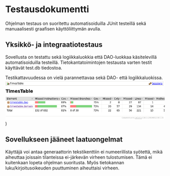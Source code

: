 # Testausdokumentti
Ohjelman testaus on suoritettu automatisoiduilla JUnit testeillä sekä manuaalisesti graafisen käyttöliittymän avulla.

## Yksikkö- ja integraatiotestaus
Sovellusta on testattu sekä logiikkaluokkia että DAO-luokkaa käsitelevillä automatisoiduilla testeillä. Tietokantatoimintojen testausta varten testit käyttävät test.db tiedostoa.

Testikattavuudessa on vielä parannettavaa sekä DAO- että logiikkaluokissa.
![Testikattavuus](https://github.com/vikketii/ot-harjoitustyo/blob/master/dokumentaatio/kuvat/jacoco.png))

## Sovellukseen jääneet laatuongelmat
Käyttäjä voi antaa generaattorin tekstikenttiin ei numeerillista syötettä, mikä aiheuttaa joissain tilanteissa ei-järkevän virheen tulostumisen. Tämä ei kuitenkaan lopeta ohjelman suoritusta.
Myös tietokannan luku/kirjoitusoikeuden puuttuminen aiheuttaisi virheen.